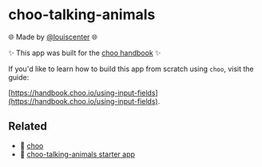 # choo-talking-animals
🌐 Made by [@louiscenter](https://twitter.com/louiscenter) 🌐

✨ This app was built for the [choo handbook](https://handbook.choo.io) ✨

If you'd like to learn how to build this app from scratch using `choo`, visit the guide:

[https://handbook.choo.io/using-input-fields](https://handbook.choo.io/using-input-fields).

## Related
- 🚂 [choo](https://github.com/yoshuawuyts/choo)
- 🦁 [choo-talking-animals starter app](https://glitch.com/edit/#!/project/choo-talking-animals-starter)
